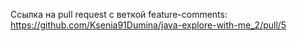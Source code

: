 Ссылка на pull request с веткой feature-comments:
https://github.com/Ksenia91Dumina/java-explore-with-me_2/pull/5

